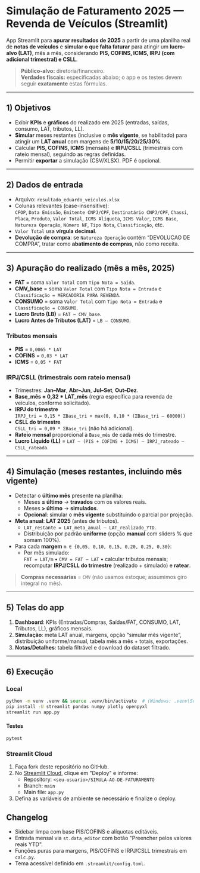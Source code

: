 # Simulação de Faturamento 2025 — Revenda de Veículos (Streamlit)

App Streamlit para **apurar resultados de 2025** a partir de uma planilha real de **notas de veículos** e **simular o que falta faturar** para atingir um **lucro-alvo (LAT)**, mês a mês, considerando **PIS, COFINS, ICMS, IRPJ (com adicional trimestral) e CSLL**.

> **Público-alvo:** diretoria/financeiro.  
> **Verdades fiscais:** especificadas abaixo; o app e os testes devem seguir **exatamente** estas fórmulas.

---

## 1) Objetivos
- Exibir **KPIs** e **gráficos** do realizado em 2025 (entradas, saídas, consumo, LAT, tributos, LL).
- **Simular** meses restantes (inclusive o **mês vigente**, se habilitado) para atingir um **LAT anual** com margens de **5/10/15/20/25/30%**.
- Calcular **PIS, COFINS, ICMS** (mensais) e **IRPJ/CSLL** (trimestrais com rateio mensal), seguindo as regras definidas.
- Permitir **exportar** a simulação (CSV/XLSX). PDF é opcional.

---

## 2) Dados de entrada
- Arquivo: `resultado_eduardo_veiculos.xlsx`
- Colunas relevantes (case-insensitive):  
  `CFOP`, `Data Emissão`, `Emitente CNPJ/CPF`, `Destinatário CNPJ/CPF`, `Chassi`, `Placa`, `Produto`, `Valor Total`, `ICMS Alíquota`, `ICMS Valor`, `ICMS Base`, `Natureza Operação`, `Número NF`, `Tipo Nota`, `Classificação`, etc.
- `Valor Total` usa **vírgula decimal**.  
- **Devolução de compra**: se `Natureza Operação` contém “DEVOLUCAO DE COMPRA”, tratar como **abatimento de compras**, não como receita.

---

## 3) Apuração do realizado (mês a mês, 2025)
- **FAT** = soma `Valor Total` com `Tipo Nota = Saída`.
- **CMV_base** = soma `Valor Total` com `Tipo Nota = Entrada` e `Classificação = MERCADORIA PARA REVENDA`.
- **CONSUMO** = soma `Valor Total` com `Tipo Nota = Entrada` e `Classificação = CONSUMO`.
- **Lucro Bruto (LB)** = `FAT – CMV_base`.  
- **Lucro Antes de Tributos (LAT)** = `LB – CONSUMO`.

### Tributos mensais
- **PIS** = `0,0065 * LAT`  
- **COFINS** = `0,03 * LAT`  
- **ICMS** = `0,05 * FAT`

### IRPJ/CSLL (trimestrais com rateio mensal)
- Trimestres: **Jan–Mar**, **Abr–Jun**, **Jul–Set**, **Out–Dez**.  
- **Base_mês = 0,32 * LAT_mês** (regra específica para revenda de veículos, conforme solicitado).  
- **IRPJ do trimestre**  
  `IRPJ_tri = 0,15 * ΣBase_tri + max(0, 0,10 * (ΣBase_tri – 60000))`  
- **CSLL do trimestre**  
  `CSLL_tri = 0,09 * ΣBase_tri` (não há adicional).  
- **Rateio mensal** proporcional à `Base_mês` de cada mês do trimestre.
- **Lucro Líquido (LL)** = `LAT – (PIS + COFINS + ICMS) – IRPJ_rateado – CSLL_rateada`.

---

## 4) Simulação (meses restantes, incluindo mês vigente)
- Detectar o **último mês** presente na planilha:
  - Meses **≤ último** → **travados** com os valores reais.
  - Meses **> último** → **simulados**.
  - **Opcional**: simular o **mês vigente** substituindo o parcial por projeção.
- **Meta anual**: **LAT 2025** (antes de tributos).
  - `LAT_restante = LAT_meta_anual – LAT_realizado_YTD`.
  - Distribuição por padrão **uniforme** (opção **manual** com sliders % que somam 100%).
- Para cada **margem** `m ∈ {0,05, 0,10, 0,15, 0,20, 0,25, 0,30}`:
  - Por mês simulado:  
    `FAT = LAT/m` • `CMV = FAT – LAT` • calcular tributos mensais;  
    recomputar **IRPJ/CSLL do trimestre** (realizado + simulado) e **ratear**.

> **Compras necessárias** = `CMV` (não usamos estoque; assumimos giro integral no mês).

---

## 5) Telas do app
1. **Dashboard**: KPIs (Entradas/Compras, Saídas/FAT, CONSUMO, LAT, Tributos, LL), gráficos mensais.  
2. **Simulação**: meta LAT anual, margens, opção “simular mês vigente”, distribuição uniforme/manual, tabela mês a mês + totais, exportações.  
3. **Notas/Detalhes**: tabela filtrável e download do dataset filtrado.

---

## 6) Execução
### Local
```bash
python -m venv .venv && source .venv/bin/activate  # (Windows: .venv\Scripts\activate)
pip install -U streamlit pandas numpy plotly openpyxl
streamlit run app.py
```

#### Testes
```bash
pytest
```

### Streamlit Cloud
1. Faça fork deste repositório no GitHub.
2. No [Streamlit Cloud](https://streamlit.io/cloud), clique em "Deploy" e informe:
   - Repository: `<seu-usuario>/SIMULA-AO-DE-FATURAMENTO`
   - Branch: `main`
   - Main file: `app.py`
3. Defina as variáveis de ambiente se necessário e finalize o deploy.

## Changelog
- Sidebar limpa com base PIS/COFINS e alíquotas editáveis.
- Entrada mensal via `st.data_editor` com botão "Preencher pelos valores reais YTD".
- Funções puras para margens, PIS/COFINS e IRPJ/CSLL trimestrais em `calc.py`.
- Tema acessível definido em `.streamlit/config.toml`.
